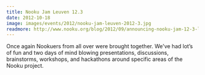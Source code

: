 ```yaml
---
title: Nooku Jam Leuven 12.3
date: 2012-10-18
image: images/events/2012/nooku-jam-leuven-2012-3.jpg
readmore: http://www.nooku.org/blog/2012/09/announcing-nooku-jam-12-3-leuven/
---
```


Once again Nookuers from all over were brought together. We've had lot’s of fun and two days of mind blowing presentations,
discussions, brainstorms, workshops, and hackathons around specific areas of the Nooku project.